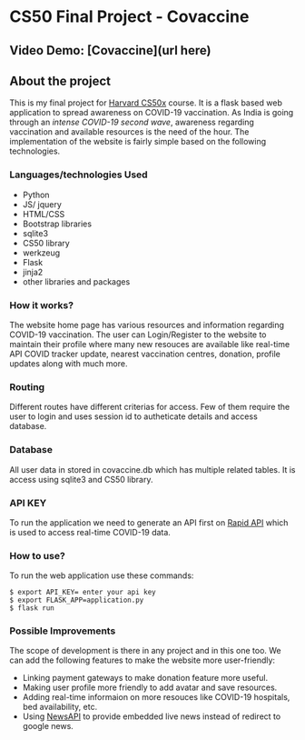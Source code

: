 # CS50 Final Project - Covaccine 
## Video Demo: [Covaccine](url here)
## About the project
This is my final project for [Harvard CS50x](https://cs50.harvard.edu/x/2020/) course. It is a flask based web application to spread awareness on COVID-19 vaccination. As India is going through an *intense COVID-19 second wave*, awareness regarding vaccination and available resources is the need of the hour. The implementation of the website is fairly simple based on the following technologies.
### Languages/technologies Used
- Python
- JS/ jquery
- HTML/CSS
- Bootstrap libraries
- sqlite3
- CS50 library
- werkzeug
- Flask
- jinja2
- other libraries and packages
### How it works?
The website home page has various resources and information regarding COVID-19 vaccination. The user can Login/Register to the website to maintain their profile where
many new resouces are available like real-time API COVID tracker update, nearest vaccination centres, donation, profile updates along with much more. 
### Routing
Different routes have different criterias for access. Few of them require the user to login and uses session id to autheticate details and access database.
### Database
All user data in stored in covaccine.db which has multiple related tables. It is access using sqlite3 and CS50 library. 
### API KEY
To run the application we need to generate an API first on [Rapid API](https://rapidapi.com/marketplace) which is used to access real-time COVID-19 data.
### How to use?
To run the web application use these commands:

```
$ export API_KEY= enter your api key
$ export FLASK_APP=application.py
$ flask run
```
### Possible Improvements
The scope of development is there in any project and in this one too. We can add the following features to make the website more user-friendly:

- Linking payment gateways to make donation feature more useful.
- Making user profile more friendly to add avatar and save resources.
- Adding real-time informaion on more resouces like COVID-19 hospitals, bed availability, etc.
- Using [NewsAPI](https://newsapi.org/) to provide embedded live news instead of redirect to google news.
